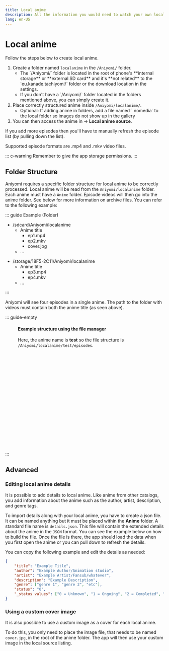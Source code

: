 ```yaml
---
title: Local anime
description: All the information you would need to watch your own local anime.
lang: en-US
---
```


# Local anime

Follow the steps below to create local anime.

1. Create a folder named `localanime` in the `/Aniyomi/` folder.
    <ul>
  		<li> The `/Aniyomi/` folder is located in the root of phone's **internal storage** or **external SD card** and it's **not related** to the `eu.kanade.tachiyomi/` folder or the download location in the settings.</li>
		<li> If you don't have a `/Aniyomi/` folder located in the folders mentioned above, you can simply create it.</li>
    </ul>
1. Place correctly structured anime inside `/Aniyomi/localanime/`.
	<ul>
  		<li>Optional: If adding anime in folders, add a file named `.nomedia` to the local folder so images do not show up in the gallery</li>
	</ul>
1. You can then access the anime in <Navigation item="browse"/> → **Local anime source**.

If you add more episodes then you'll have to manually refresh the episode list (by pulling down the list).

Supported episode formats are .mp4 and .mkv video files.

::: c-warning
Remember to give the app storage permissions.
:::

## Folder Structure

Aniyomi requires a specific folder structure for local anime to be correctly processed. Local anime will be read from the `Aniyomi/localanime` folder. Each anime must have a `Anime` folder. Episode videos will then go into the anime folder. See below for more information on archive files. You can refer to the following example:

::: guide Example (Folder)
<div class="side-by-side">
	<ul class="file-tree">
		<li>
			/sdcard/Aniyomi/localanime
			<ul>
				<li>
					<span class="ft-icon ft-folder">Anime title</span>
					<ul>
						<li>
							<span class="ft-icon ft-video">ep1.mp4</span>
						</li>
						<li>
							<span class="ft-icon ft-video">ep2.mkv</span>
						</li>
						<li>
							<span class="ft-icon ft-image">cover.jpg</span>
						</li>
					</ul>
				</li>
				<li>...</li>
			</ul>
		</li>
	</ul>
	<ul class="file-tree">
		<li>
			/storage/18F5-2C11/Aniyomi/localanime
			<ul>
				<li>
					<span class="ft-icon ft-folder">Anime title</span>
					<ul>
						<li>
							<span class="ft-icon ft-video">ep3.mp4</span>
						</li>
						<li>
							<span class="ft-icon ft-video">ep4.mkv</span>
						</li>
					</ul>
				</li>
				<li>...</li>
			</ul>
		</li>
	</ul>
</div>
:::

Aniyomi will see four episodes in a single anime.
The path to the folder with videos must contain both the anime title (as seen above).

::: guide-empty
<figure class="centered">
	<h4>Example structure using the file manager</h4>
	<p>Here, the anime name is <strong>test</strong> so the file structure is <code>/Aniyomi/localanime/test/episodes</code>.</p>
	<img class="zoomable" height="300" :src="$withBase('/assets/guides_local-anime.jpg')">
</figure>
:::

## Advanced

### Editing local anime details

It is possible to add details to local anime. Like anime from other catalogs, you add information about the anime such as the author, artist, description, and genre tags.

To import details along with your local anime, you have to create a json file. It can be named anything but it must be placed within the **Anime** folder. A standard file name is `details.json`. This file will contain the extended details about the anime in the `JSON` format. You can see the example below on how to build the file. Once the file is there, the app should load the data when you first open the anime or you can pull down to refresh the details.

You can copy the following example and edit the details as needed:
``` json
{
	"title": "Example Title",
	"author": "Example Author/Animation studio",
	"artist": "Example Artist/Fansub/whatever",
	"description": "Example Description",
	"genre": ["genre 1", "genre 2", "etc"],
	"status": "0",
	"_status values": ["0 = Unknown", "1 = Ongoing", "2 = Completed", "3 = Licensed"]
}
```

### Using a custom cover image

It is also possible to use a custom image as a cover for each local anime.

To do this, you only need to place the image file, that needs to be named
`cover.jpg`, in the root of the anime folder. The app will then use your
custom image in the local source listing.
